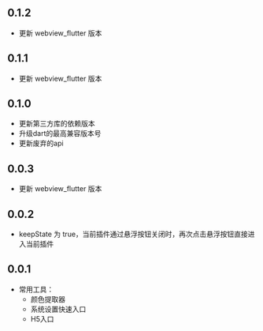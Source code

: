 ## 0.1.2

* 更新 webview_flutter 版本

## 0.1.1

* 更新 webview_flutter 版本

## 0.1.0

* 更新第三方库的依赖版本
* 升级dart的最高兼容版本号
* 更新废弃的api

## 0.0.3

* 更新 webview_flutter 版本

## 0.0.2

* keepState 为 true，当前插件通过悬浮按钮关闭时，再次点击悬浮按钮直接进入当前插件

## 0.0.1

* 常用工具：
    + 颜色提取器
    + 系统设置快速入口
    + H5入口